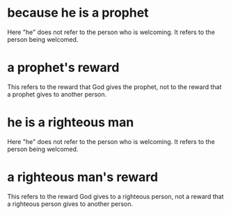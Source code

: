 
# because he is a prophet
Here "he" does not refer to the person who is welcoming. It refers to the person being welcomed.

# a prophet's reward
This refers to the reward that God gives the prophet, not to the reward that a prophet gives to another person.

# he is a righteous man
Here "he" does not refer to the person who is welcoming. It refers to the person being welcomed.

# a righteous man's reward
This refers to the reward God gives to a righteous person, not a reward that a righteous person gives to another person.
